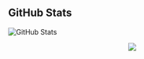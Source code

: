 ## GitHub Stats

![GitHub Stats](https://github-readme-stats.vercel.app/api?username=Reberpower1&show_icons=true&theme=radical)
<p align="center">
  <a href="https://skillicons.dev">
    <img src="https://skillicons.dev/icons?i=git,arduino,docker,c,bash,cmake,css,discord,flask,github,gmail,html,java,kali,linux,md,matlab,mongodb,nodejs,obsidian,postman,py,react,svg,twitter,vscode,windows" />
  </a>
</p>
